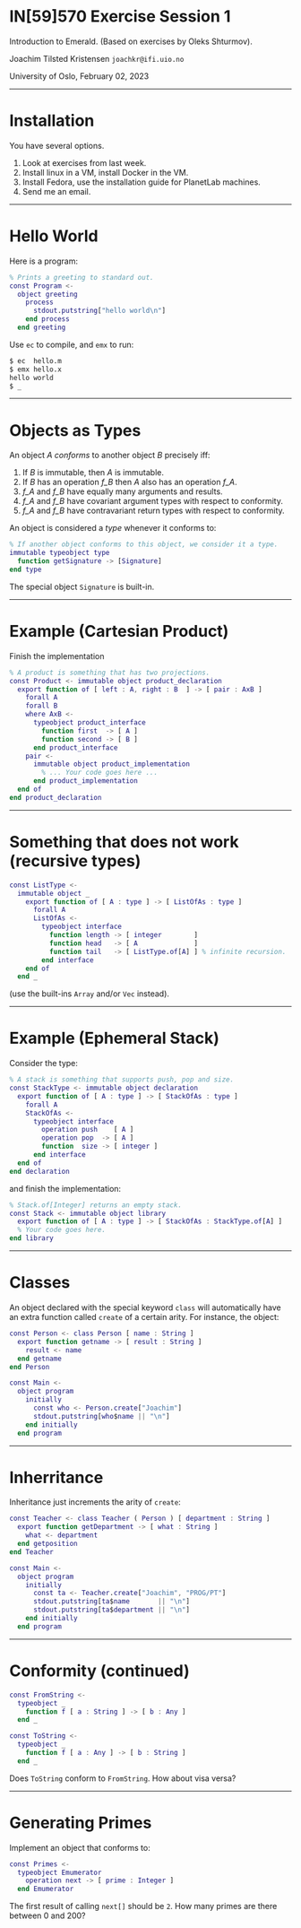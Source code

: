 
# IN[59]570 Exercise Session 1

Introduction to Emerald.
(Based on exercises by Oleks Shturmov).

Joachim Tilsted Kristensen
`joachkr@ifi.uio.no`

University of Oslo,
February 02, 2023

---

# Installation

You have several options.

1. Look at exercises from last week.
2. Install linux in a VM, install Docker in the VM.
3. Install Fedora, use the installation guide for PlanetLab machines.
4. Send me an email.

---

# Hello World

Here is a program:

```matlab
% Prints a greeting to standard out.
const Program <-
  object greeting
    process
      stdout.putstring["hello world\n"]
    end process
  end greeting
```

Use `ec` to compile, and `emx` to run:

```bash
$ ec  hello.m
$ emx hello.x
hello world
$ _
```

---

# Objects as Types

An object *A* _conforms_ to another object *B* precisely iff:
1. If *B* is immutable, then *A* is immutable.
2. If *B* has an operation *f_B* then *A* also has an operation *f_A*.
3. *f_A* and *f_B* have equally many arguments and results.
4. *f_A* and *f_B* have covariant argument types with respect to conformity.
5. *f_A* and *f_B* have contravariant return types with respect to conformity.

An object is considered a _type_ whenever it conforms to:

```matlab
% If another object conforms to this object, we consider it a type.
immutable typeobject type
  function getSignature -> [Signature]
end type
```

The special object `Signature` is built-in.

---

# Example (Cartesian Product)

Finish the implementation

```matlab
% A product is something that has two projections.
const Product <- immutable object product_declaration
  export function of [ left : A, right : B  ] -> [ pair : AxB ]
    forall A
    forall B
    where AxB <-
      typeobject product_interface
        function first  -> [ A ]
        function second -> [ B ]
      end product_interface
    pair <-
      immutable object product_implementation
        % ... Your code goes here ...
      end product_implementation
  end of
end product_declaration
```

---

# Something that does not work (recursive types)

```matlab
const ListType <-
  immutable object _
    export function of [ A : type ] -> [ ListOfAs : type ]
      forall A
      ListOfAs <-
        typeobject interface
          function length -> [ integer        ]
          function head   -> [ A              ]
          function tail   -> [ ListType.of[A] ] % infinite recursion.
        end interface
    end of
  end _
```

(use the built-ins `Array` and/or `Vec` instead).

---

# Example (Ephemeral Stack)

Consider the type:

```matlab
% A stack is something that supports push, pop and size.
const StackType <- immutable object declaration
  export function of [ A : type ] -> [ StackOfAs : type ]
    forall A
    StackOfAs <-
      typeobject interface
        operation push    [ A ]
        operation pop  -> [ A ]
        function  size -> [ integer ]
      end interface
  end of
end declaration
```

and finish the implementation:

```matlab
% Stack.of[Integer] returns an empty stack.
const Stack <- immutable object library
  export function of [ A : type ] -> [ StackOfAs : StackType.of[A] ]
  % Your code goes here.
end library
```

---

# Classes

An object declared with the special keyword `class` will automatically have
an extra function called `create` of a certain arity. For instance, the
object:

```matlab
const Person <- class Person [ name : String ]
  export function getname -> [ result : String ]
    result <- name
  end getname
end Person

const Main <-
  object program
    initially
      const who <- Person.create["Joachim"]
      stdout.putstring[who$name || "\n"]
    end initially
  end program
```

---

# Inherritance

Inheritance just increments the arity of `create`:

```matlab
const Teacher <- class Teacher ( Person ) [ department : String ]
  export function getDepartment -> [ what : String ]
    what <- department
  end getposition
end Teacher

const Main <-
  object program
    initially
      const ta <- Teacher.create["Joachim", "PROG/PT"]
      stdout.putstring[ta$name       || "\n"]
      stdout.putstring[ta$department || "\n"]
    end initially
  end program
```

---

# Conformity (continued)

```matlab
const FromString <-
  typeobject _
    function f [ a : String ] -> [ b : Any ]
  end _

const ToString <-
  typeobject _
    function f [ a : Any ] -> [ b : String ]
  end _
```

Does `ToString` conform to `FromString`.
How about visa versa?

---

# Generating Primes

Implement an object that conforms to:

```matlab
const Primes <-
  typeobject Emumerator
    operation next -> [ prime : Integer ]
  end Emumerator
```

The first result of calling `next[]` should be `2`.
How many primes are there between 0 and 200?
